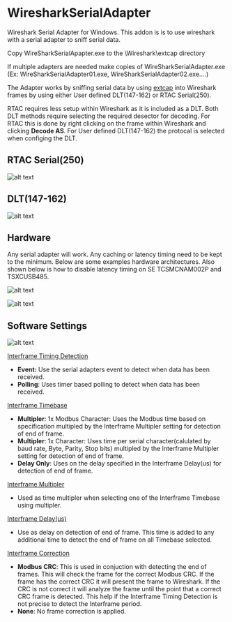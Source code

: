 # WiresharkSerialAdapter
Wireshark Serial Adapter for Windows.  This addon is is to use wireshark with a serial adapter to sniff serial data.

Copy WireSharkSerialApapter.exe to the \Wireshark\extcap directory

If multiple adapters are needed make copies of WireSharkSerialAdapter.exe (Ex:  WireSharkSerialAdapter01.exe, WireSharkSerialAdapter02.exe....) 


The Adapter works by sniffing serial data by using [extcap](https://www.wireshark.org/docs/man-pages/extcap.html) into Wireshark frames by using either User defined DLT(147-162) or RTAC Serial(250).  

RTAC requires less setup within Wireshark as it is included as a DLT.  Both DLT methods require selecting the required desector for decoding.  For RTAC this is done by right clicking on the frame within Wireshark and clicking **Decode AS**.  For User defined DLT(147-162) the protocal is selected when configing the DLT.

## RTAC Serial(250)
![alt text](https://github.com/jzhvymetal/WiresharkSerialAdapter/blob/main/02_Wireshark%20Serial%20Adapter-Using%20RTAC%20Serial%20DLT.png)

## DLT(147-162)
![alt text](https://github.com/jzhvymetal/WiresharkSerialAdapter/blob/main/02_Wireshark%20Serial%20Adapter-Using%20User%20DLT.png)

## Hardware
Any serial adapter will work.  Any caching or latency timing need to be kept to the minimum.  Below are some examples hardware architectures.  Also shown below is how to disable latency timing on SE TCSMCNAM002P and TSXCUSB485.

![alt text](https://github.com/jzhvymetal/WiresharkSerialAdapter/blob/main/00_Wireshark%20Serial%20Adapter%20RS485%20HARDWARE.png)

![alt text](https://github.com/jzhvymetal/WiresharkSerialAdapter/blob/main/00A_Wireshark%20Serial%20Adapter%20RS485%20DISABLE%20LATENCY%20TIMER.png)

## Software Settings

![alt text](https://github.com/jzhvymetal/WiresharkSerialAdapter/blob/main/99_Wireshark%20Serial%20Adapter-Software%20Settings.png)

<ins>Interframe Timing Detection</ins>
- **Event:** Use the serial adapters event to detect when data has been received.
- **Polling**:  Uses timer based polling to detect when data has been received.

<ins>Interframe Timebase</ins>
- **Multipler**: 1x Modbus Character:  Uses the Modbus time based on specification multipled by the Interframe Multipler setting for detection of end of frame.
- **Multipler**: 1x Character:  Uses time per serial character(calulated by baud rate, Byte, Parity, Stop bits) multipled by the Interframe Multipler setting for detection of end of frame.
- **Delay Only**:  Uses on the delay specified in the Interframe Delay(us) for detection of end of frame.

<ins>Interframe Multipler</ins>
- Used as time multipler when selecting one of the Interframe Timebase using multipler.

<ins>Interframe Delay(us)</ins>
- Use as delay on detection of end of frame.  This time is added to any additional time to detect the end of frame on all Timebase selected.

<ins>Interframe Correction</ins>
- **Modbus CRC**:  This is used in conjuction with detecting the end of frames.  This will check the frame for the correct Modbus CRC.  If the frame has the correct CRC it will present the frame to Wireshark.   If the CRC is not correct it will analyze the frame until the point that a correct CRC frame is detected.  This help if the Interframe Timing Detection is not precise to detect the Interframe period.
- **None**:  No frame correction is applied.









